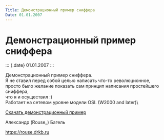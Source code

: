 ```yaml
---
Title: Демонстрационный пример сниффера
Date: 01.01.2007
---
```



Демонстрационный пример сниффера
================================

::: {.date}
01.01.2007
:::

Демонстрационный пример сниффера.\
Я не ставил перед собой целью написать что-то революционное,\
просто было желание показать сам принцип написания простейшего
сниффера,\
что я и осуществил :)\
Работает на сетевом уровне модели OSI. (W2000 and later)\

 

[Скачать демонстрационный пример](/zip/sniffer.zip)

Александр (Rouse\_) Багель

<https://rouse.drkb.ru>
